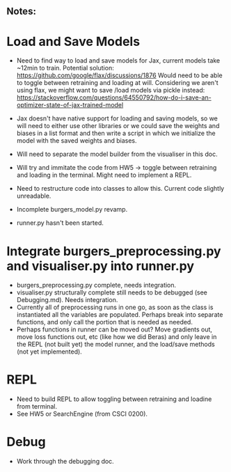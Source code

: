## Notes:

# Load and Save Models

- Need to find way to load and save models for Jax, current models take ~12min to train. 
Potential solution: https://github.com/google/flax/discussions/1876 Would need to be able to 
toggle between retraining and loading at will. Considering we aren't using flax, we might
want to save /load models via pickle instead: 
https://stackoverflow.com/questions/64550792/how-do-i-save-an-optimizer-state-of-jax-trained-model
- Jax doesn't have native support for loading and saving models, so we will need to either use
other libraries or we could save the weights and biases in a list format and then write a script 
in which we initialize the model with the saved weights and biases.  

- Will need to separate the model builder from the visualiser in this doc.
- Will try and immitate the code from HW5 -> toggle between retraining and loading in
the terminal. Might need to implement a REPL.
- Need to restructure code into classes to allow this. Current code slightly unreadable.
- Incomplete burgers_model.py revamp.
- runner.py hasn't been started.

# Integrate burgers_preprocessing.py and visualiser.py into runner.py

- burgers_preprocessing.py complete, needs integration.
- visualiser.py structurally complete still needs to be debugged (see Debugging.md). Needs integration.
- Currently all of preprocessing runs in one go, as soon as the class is instantiated all the
variables are populated. Perhaps break into separate functions, and only call the portion that is 
needed as needed. 
- Perhaps functions in runner can be moved out? Move gradients out, move loss functions out, etc (like
how we did Beras) and only leave in the REPL (not built yet) the model runner, and the load/save methods
(not yet implemented).

# REPL

- Need to build REPL to allow toggling between retraining and loadine from terminal. 
- See HW5 or SearchEngine (from CSCI 0200). 

# Debug 

- Work through the debugging doc.
